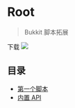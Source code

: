 # Root

> Bukkit 脚本拓展

下载 
[![](http://ci.pcd.ac.cn/buildStatus/icon?job=TabooScript)](http://ci.pcd.ac.cn/job/TabooScript)

## 目录

* [第一个脚本](Start.md)
* [内置 API](internalapi.md)
